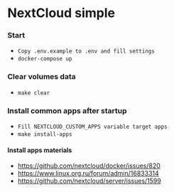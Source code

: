 # NextCloud simple


### Start
- ```Copy .env.example to .env and fill settings```
- ```docker-compose up```

### Clear volumes data
- ```make clear```

### Install common apps after startup
- ```Fill NEXTCLOUD_CUSTOM_APPS variable target apps```
- ```make install-apps```
#### Install apps materials
- https://github.com/nextcloud/docker/issues/820
- https://www.linux.org.ru/forum/admin/16833314
- https://github.com/nextcloud/server/issues/1599
